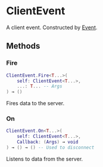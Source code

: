 # ClientEvent
A client event. Constructed by [Event](/1.0/networking/event).

## Methods

### Fire
```lua
ClientEvent.Fire<T...>(
    self: ClientEvent<T...>,
    ...: T... -- Args
) → ()
```
Fires data to the server.

### On
```lua
ClientEvent.On<T...>(
    self: ClientEvent<T...>,
    Callback: (Args) → void
) → () → () -- Used to disconnect
```
Listens to data from the server.